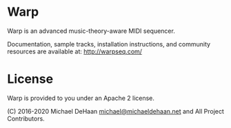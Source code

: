 Warp
====

Warp is an advanced music-theory-aware MIDI sequencer.

Documentation, sample tracks, installation instructions, and community resources are available at: http://warpseq.com/

License
=======

Warp is provided to you under an Apache 2 license.

(C) 2016-2020 Michael DeHaan <michael@michaeldehaan.net> and All Project Contributors.

